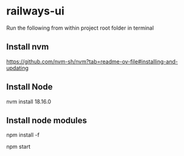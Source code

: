 # railways-ui

Run the following from within project root folder in terminal

## Install nvm
https://github.com/nvm-sh/nvm?tab=readme-ov-file#installing-and-updating

## Install Node
nvm install 18.16.0

## Install node modules
npm install -f

npm start


